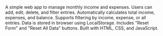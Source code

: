 A simple web app to manage monthly income and expenses.
Users can add, edit, delete, and filter entries.
Automatically calculates total income, expenses, and balance.
Supports filtering by income, expense, or all entries.
Data is stored in browser using LocalStorage.
Includes "Reset Form" and "Reset All Data" buttons.
Built with HTML, CSS, and JavaScript.
